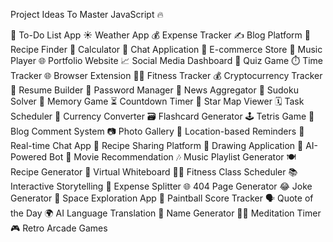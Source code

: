 Project Ideas To Master JavaScript 🔥

📝 To-Do List App
☀️ Weather App
💰 Expense Tracker
✍️ Blog Platform
🍔 Recipe Finder
🧮 Calculator
💬 Chat Application
🛒 E-commerce Store
🎵 Music Player
🌐 Portfolio Website
📈 Social Media Dashboard
🧠 Quiz Game
⏱️ Time Tracker
🌐 Browser Extension
🏋️‍♂️ Fitness Tracker
💰 Cryptocurrency Tracker
📄 Resume Builder
🔐 Password Manager
📰 News Aggregator
🧩 Sudoku Solver
🧠 Memory Game
⏳ Countdown Timer
🌌 Star Map Viewer
🗓️ Task Scheduler
💱 Currency Converter
🗃️ Flashcard Generator
🕹️ Tetris Game
💬 Blog Comment System
📷 Photo Gallery
📍 Location-based Reminders
📲 Real-time Chat App
🍳 Recipe Sharing Platform
🎨 Drawing Application
🤖 AI-Powered Bot
🍿 Movie Recommendation
🎶 Music Playlist Generator
🍽️ Recipe Generator
🎨 Virtual Whiteboard
🏋️‍♀️ Fitness Class Scheduler
📚 Interactive Storytelling
💸 Expense Splitter
🌐 404 Page Generator
😂 Joke Generator
🚀 Space Exploration App
🎯 Paintball Score Tracker
🗣️ Quote of the Day
🌍 AI Language Translation
📛 Name Generator
🧘‍♀️ Meditation Timer
🎮 Retro Arcade Games